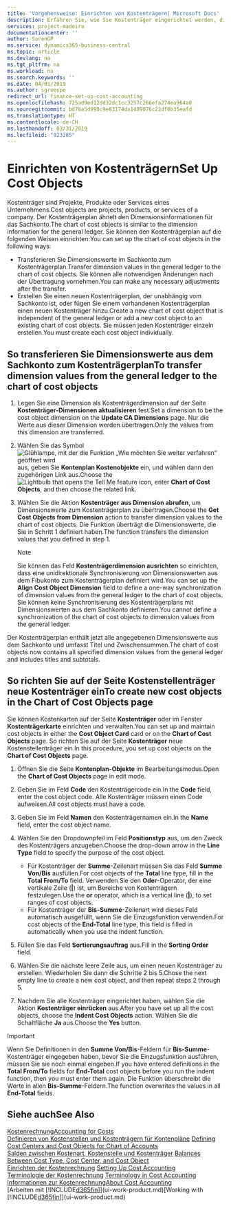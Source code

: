 ```yaml
---
title: 'Vorgehensweise: Einrichten von Kostenträgern| Microsoft Docs'
description: Erfahren Sie, wie Sie Kostenträger eingerichtet werden, die gleich sind wie Dimensionen im Fibuposten.
services: project-madeira
documentationcenter: ''
author: SorenGP
ms.service: dynamics365-business-central
ms.topic: article
ms.devlang: na
ms.tgt_pltfrm: na
ms.workload: na
ms.search.keywords: ''
ms.date: 04/01/2019
ms.author: sgroespe
redirect_url: finance-set-up-cost-accounting
ms.openlocfilehash: 725ad9ed12dd32dc1cc3257c266efa274ea964a0
ms.sourcegitcommit: bd78a5d990c9e83174da1409076c22df8b35eafd
ms.translationtype: HT
ms.contentlocale: de-CH
ms.lasthandoff: 03/31/2019
ms.locfileid: "923285"
---
```

# <a name="set-up-cost-objects"></a><span data-ttu-id="725a4-103">Einrichten von Kostenträgern</span><span class="sxs-lookup"><span data-stu-id="725a4-103">Set Up Cost Objects</span></span>
<span data-ttu-id="725a4-104">Kostenträger sind Projekte, Produkte oder Services eines Unternehmens.</span><span class="sxs-lookup"><span data-stu-id="725a4-104">Cost objects are projects, products, or services of a company.</span></span> <span data-ttu-id="725a4-105">Der Kostenträgerplan ähnelt den Dimensionsinformationen für das Sachkonto.</span><span class="sxs-lookup"><span data-stu-id="725a4-105">The chart of cost objects is similar to the dimension information for the general ledger.</span></span> <span data-ttu-id="725a4-106">Sie können den Kostenträgerplan auf die folgenden Weisen einrichten:</span><span class="sxs-lookup"><span data-stu-id="725a4-106">You can set up the chart of cost objects in the following ways:</span></span>  

* <span data-ttu-id="725a4-107">Transferieren Sie Dimensionswerte im Sachkonto zum Kostenträgerplan.</span><span class="sxs-lookup"><span data-stu-id="725a4-107">Transfer dimension values in the general ledger to the chart of cost objects.</span></span> <span data-ttu-id="725a4-108">Sie können alle notwendigen Änderungen nach der Übertragung vornehmen.</span><span class="sxs-lookup"><span data-stu-id="725a4-108">You can make any necessary adjustments after the transfer.</span></span>  
* <span data-ttu-id="725a4-109">Erstellen Sie einen neuen Kostenträgerplan, der unabhängig vom Sachkonto ist, oder fügen Sie einem vorhandenen Kostenträgerplan einen neuen Kostenträger hinzu.</span><span class="sxs-lookup"><span data-stu-id="725a4-109">Create a new chart of cost object that is independent of the general ledger or add a new cost object to an existing chart of cost objects.</span></span> <span data-ttu-id="725a4-110">Sie müssen jeden Kostenträger einzeln erstellen.</span><span class="sxs-lookup"><span data-stu-id="725a4-110">You must create each cost object individually.</span></span>  

## <a name="to-transfer-dimension-values-from-the-general-ledger-to-the-chart-of-cost-objects"></a><span data-ttu-id="725a4-111">So transferieren Sie Dimensionswerte aus dem Sachkonto zum Kostenträgerplan</span><span class="sxs-lookup"><span data-stu-id="725a4-111">To transfer dimension values from the general ledger to the chart of cost objects</span></span>  
1.  <span data-ttu-id="725a4-112">Legen Sie eine Dimension als Kostenträgerdimension auf der Seite **Kostenträger-Dimensionen aktualisieren** fest.</span><span class="sxs-lookup"><span data-stu-id="725a4-112">Set a dimension to be the cost object dimension on the **Update CA Dimensions** page.</span></span> <span data-ttu-id="725a4-113">Nur die Werte aus dieser Dimension werden übertragen.</span><span class="sxs-lookup"><span data-stu-id="725a4-113">Only the values from this dimension are transferred.</span></span>  
2.  <span data-ttu-id="725a4-114">Wählen Sie das Symbol ![Glühlampe, mit der die Funktion „Wie möchten Sie weiter verfahren“ geöffnet wird](media/ui-search/search_small.png "Wie möchten Sie weiter verfahren?") aus, geben Sie **Kontenplan Kostenobjekte** ein, und wählen dann den zugehörigen Link aus.</span><span class="sxs-lookup"><span data-stu-id="725a4-114">Choose the ![Lightbulb that opens the Tell Me feature](media/ui-search/search_small.png "Tell me what you want to do") icon, enter **Chart of Cost Objects**, and then choose the related link.</span></span>  
3.  <span data-ttu-id="725a4-115">Wählen Sie die Aktion **Kostenträger aus Dimension abrufen**, um Dimensionswerte zum Kostenträgerplan zu übertragen.</span><span class="sxs-lookup"><span data-stu-id="725a4-115">Choose the **Get Cost Objects from Dimension** action to transfer dimension values to the chart of cost objects.</span></span> <span data-ttu-id="725a4-116">Die Funktion überträgt die Dimensionswerte, die Sie in Schritt 1 definiert haben.</span><span class="sxs-lookup"><span data-stu-id="725a4-116">The function transfers the dimension values that you defined in step 1.</span></span>  

    > [!NOTE]  
    >  <span data-ttu-id="725a4-117">Sie können das Feld **Kostenträgerdimension ausrichten** so einrichten, dass eine unidirektionale Synchronisierung von Dimensionswerten aus dem Fibukonto zum Kostenträgerplan definiert wird.</span><span class="sxs-lookup"><span data-stu-id="725a4-117">You can set up the **Align Cost Object Dimension**  field to define a one-way synchronization of dimension values from the general ledger to the chart of cost objects.</span></span> <span data-ttu-id="725a4-118">Sie können keine Synchronisierung des Kostenträgerplans mit Dimensionswerten aus dem Sachkonto definieren.</span><span class="sxs-lookup"><span data-stu-id="725a4-118">You cannot define a synchronization of the chart of cost objects to dimension values from the general ledger.</span></span>  

<span data-ttu-id="725a4-119">Der Kostenträgerplan enthält jetzt alle angegebenen Dimensionswerte aus dem Sachkonto und umfasst Titel und Zwischensummen.</span><span class="sxs-lookup"><span data-stu-id="725a4-119">The chart of cost objects now contains all specified dimension values from the general ledger and includes titles and subtotals.</span></span>  

## <a name="to-create-new-cost-objects-in-the-chart-of-cost-objects-page"></a><span data-ttu-id="725a4-120">So richten Sie auf der Seite Kostenstellenträger neue Kostenträger ein</span><span class="sxs-lookup"><span data-stu-id="725a4-120">To create new cost objects in the Chart of Cost Objects page</span></span>  
<span data-ttu-id="725a4-121">Sie können Kostenkarten auf der Seite **Kostenträger** oder im Fenster **Kostenträgerkarte** einrichten und verwalten.</span><span class="sxs-lookup"><span data-stu-id="725a4-121">You can set up and maintain cost objects in either the **Cost Object Card** card or on the **Chart of Cost Objects** page.</span></span> <span data-ttu-id="725a4-122">So richten Sie auf der Seite **Kostenträger** neue Kostenstellenträger ein.</span><span class="sxs-lookup"><span data-stu-id="725a4-122">In this procedure, you set up cost objects on the **Chart of Cost Objects** page.</span></span>  

1.  <span data-ttu-id="725a4-123">Öffnen Sie die Seite **Kontenplan-Objekte** im Bearbeitungsmodus.</span><span class="sxs-lookup"><span data-stu-id="725a4-123">Open the **Chart of Cost Objects** page in edit mode.</span></span>  
2.  <span data-ttu-id="725a4-124">Geben Sie im Feld **Code** den Kostenträgercode ein.</span><span class="sxs-lookup"><span data-stu-id="725a4-124">In the **Code** field, enter the cost object code.</span></span> <span data-ttu-id="725a4-125">Alle Kostenträger müssen einen Code aufweisen.</span><span class="sxs-lookup"><span data-stu-id="725a4-125">All cost objects must have a code.</span></span>  
3.  <span data-ttu-id="725a4-126">Geben Sie im Feld **Namen** den Kostenträgernamen ein.</span><span class="sxs-lookup"><span data-stu-id="725a4-126">In the **Name** field, enter the cost object name.</span></span>  
4.  <span data-ttu-id="725a4-127">Wählen Sie den Dropdownpfeil im Feld **Positionstyp** aus, um den Zweck des Kostenträgers anzugeben.</span><span class="sxs-lookup"><span data-stu-id="725a4-127">Choose the drop-down arrow in the **Line Type** field to specify the purpose of the cost object.</span></span>  

    * <span data-ttu-id="725a4-128">Für Kostenträger der **Summe**-Zeilenart müssen Sie das Feld **Summe Von/Bis** ausfüllen.</span><span class="sxs-lookup"><span data-stu-id="725a4-128">For cost objects of the **Total** line type, fill in the **Total From/To** field.</span></span> <span data-ttu-id="725a4-129">Verwenden Sie den **Oder**-Operator, der eine vertikale Zeile (**&#124;**) ist, um Bereiche von Kostenträgern festzulegen.</span><span class="sxs-lookup"><span data-stu-id="725a4-129">Use the **or** operator, which is a vertical line (**&#124;**), to set ranges of cost objects.</span></span>  
    * <span data-ttu-id="725a4-130">Für Kostenträger der **Bis-Summe**-Zeilenart wird dieses Feld automatisch ausgefüllt, wenn Sie die Einzugsfunktion verwenden.</span><span class="sxs-lookup"><span data-stu-id="725a4-130">For cost objects of the **End-Total** line type, this field is filled in automatically when you use  the indent function.</span></span>  
5.  <span data-ttu-id="725a4-131">Füllen Sie das Feld **Sortierungsauftrag** aus.</span><span class="sxs-lookup"><span data-stu-id="725a4-131">Fill in the **Sorting Order** field.</span></span>  
6.  <span data-ttu-id="725a4-132">Wählen Sie die nächste leere Zeile aus, um einen neuen Kostenträger zu erstellen. Wiederholen Sie dann die Schritte 2 bis 5.</span><span class="sxs-lookup"><span data-stu-id="725a4-132">Chose the next empty line to create a new cost object, and then repeat steps 2 through 5.</span></span>  
7.  <span data-ttu-id="725a4-133">Nachdem Sie alle Kostenträger eingerichtet haben, wählen Sie die Aktion **Kostenträger einrücken** aus.</span><span class="sxs-lookup"><span data-stu-id="725a4-133">After you have set up all the cost objects, choose the **Indent Cost Objects** action.</span></span> <span data-ttu-id="725a4-134">Wählen Sie die Schaltfläche **Ja** aus.</span><span class="sxs-lookup"><span data-stu-id="725a4-134">Choose the **Yes** button.</span></span>  

> [!IMPORTANT]  
>  <span data-ttu-id="725a4-135">Wenn Sie Definitionen in den **Summe Von/Bis**-Feldern für **Bis-Summe**-Kostenträger eingegeben haben, bevor Sie die Einzugsfunktion ausführen, müssen Sie sie noch einmal eingeben.</span><span class="sxs-lookup"><span data-stu-id="725a4-135">If you have entered definitions in the **Total From/To** fields for **End-Total** cost objects before you run the indent function, then you must enter them again.</span></span> <span data-ttu-id="725a4-136">Die Funktion überschreibt die Werte in allen **Bis-Summe**-Feldern.</span><span class="sxs-lookup"><span data-stu-id="725a4-136">The function overwrites the values in all **End-Total** fields.</span></span>  

## <a name="see-also"></a><span data-ttu-id="725a4-137">Siehe auch</span><span class="sxs-lookup"><span data-stu-id="725a4-137">See Also</span></span>  
[<span data-ttu-id="725a4-138">Kostenrechnung</span><span class="sxs-lookup"><span data-stu-id="725a4-138">Accounting for Costs</span></span>](finance-manage-cost-accounting.md)  
<span data-ttu-id="725a4-139">[Definieren von Kostenstellen und Kostenträgern für Kontenpläne](finance-defining-cost-centers-and-cost-objects-for-chart-of-accounts.md) </span><span class="sxs-lookup"><span data-stu-id="725a4-139">[Defining Cost Centers and Cost Objects for Chart of Accounts](finance-defining-cost-centers-and-cost-objects-for-chart-of-accounts.md) </span></span>  
<span data-ttu-id="725a4-140">[Salden zwischen Kostenart, Kostenstelle und Kostenträger](finance-balances-between-cost-type-cost-center-and-cost-object.md) </span><span class="sxs-lookup"><span data-stu-id="725a4-140">[Balances Between Cost Type, Cost Center, and Cost Object](finance-balances-between-cost-type-cost-center-and-cost-object.md) </span></span>  
<span data-ttu-id="725a4-141">[Einrichten der Kostenrechnung](finance-set-up-cost-accounting.md) </span><span class="sxs-lookup"><span data-stu-id="725a4-141">[Setting Up Cost Accounting](finance-set-up-cost-accounting.md) </span></span>  
<span data-ttu-id="725a4-142">[Terminologie der Kostenrechnung](finance-terminology-in-cost-accounting.md) </span><span class="sxs-lookup"><span data-stu-id="725a4-142">[Terminology in Cost Accounting](finance-terminology-in-cost-accounting.md) </span></span>  
[<span data-ttu-id="725a4-143">Informationen zur Kostenrechnung</span><span class="sxs-lookup"><span data-stu-id="725a4-143">About Cost Accounting</span></span>](finance-about-cost-accounting.md)  
<span data-ttu-id="725a4-144">[Arbeiten mit [!INCLUDE[d365fin](includes/d365fin_md.md)]](ui-work-product.md)</span><span class="sxs-lookup"><span data-stu-id="725a4-144">[Working with [!INCLUDE[d365fin](includes/d365fin_md.md)]](ui-work-product.md)</span></span>
